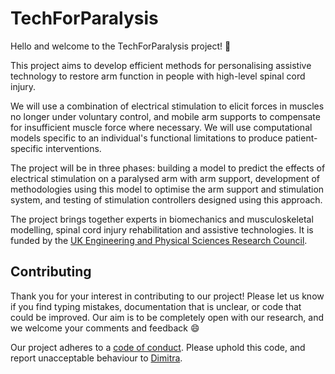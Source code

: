 # TechForParalysis

Hello and welcome to the TechForParalysis project! :tada:

This project aims to develop efficient methods for personalising assistive technology to restore arm function in people with high-level spinal cord injury. 

We will use a combination of electrical stimulation to elicit forces in muscles no longer under voluntary control, and mobile arm supports to compensate for insufficient muscle force where necessary. We will use computational models specific to an individual's functional limitations to produce patient-specific interventions. 

The project will be in three phases: building a model to predict the effects of electrical stimulation on a paralysed arm with arm support, development of methodologies using this model to optimise the arm support and stimulation system, and testing of stimulation controllers designed using this approach. 

The project brings together experts in biomechanics and musculoskeletal modelling, spinal cord injury rehabilitation and assistive technologies. It is funded by the [UK Engineering and Physical Sciences Research Council](https://epsrc.ukri.org/).

## Contributing

Thank you for your interest in contributing to our project! Please let us know if you find typing mistakes, documentation that is unclear, or code that could be improved. Our aim is to be completely open with our research, and we welcome your comments and feedback :smile:

Our project adheres to a [code of conduct](CODE_OF_CONDUCT.md). Please uphold this code, and report unacceptable behaviour to [Dimitra](https://github.com/dblana).
